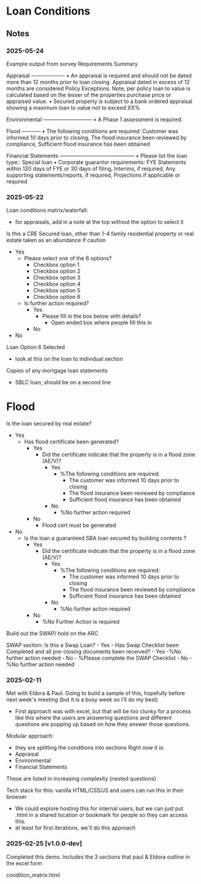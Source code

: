 Loan Conditions
===

Notes
---
### 2025-05-24
Example output from survey
Requirements Summary

Appraisal
─────────
• An appraisal is required and should not be dated more than 12 months prior to loan closing. Appraisal dated in excess of 12 months are considered Policy Exceptions. Note, per policy loan to value is calculated based on the lesser of the properties purchase price or appraised value.
• Secured property is subject to a bank ordered appraisal showing a maximum loan to value not to exceed XX%

Environmental
─────────────
• A Phase 1 assessment is required.

Flood
─────
• The following conditions are required: Customer was informed 10 days prior to closing, The flood insurance been reviewed by compliance, Sufficient flood insurance has been obtained

Financial Statements
────────────────────
• Please list the loan type:: Special loan
• Corporate guarantor requirements: FYE Statements within 120 days of FYE or 30 days of filing, Interims, if required, Any supporting statements/reports, if required, Projections if applicable or required

### 2025-05-22
Loan conditions matrix/waterfall:
- for appraisals, add in a note at the top without the option to select it


Is this a CRE Secured loan, other than 1-4 family residential property or real estate taken as an abundance if caution
- Yes
    - Please select one of the 6 options? 
        - Checkbox option 1
        - Checkbox option 2
        - Checkbox option 3
        - Checkbox option 4
        - Checkbox option 5
        - Checkbox option 6
    - Is further action required?
        - Yes
            - Please fill in the box below with details?
                - Open ended box where people fill this in
        - No
- No


Loan Option 6 Selected
- look at this on the loan to individual section

Copies of any mortgage loan statements
- SBLC loan, should be on a second line


# Flood
Is the loan secured by real estate?
- Yes
    - Has flood certificate been generated? 
        - Yes
            - Did the certificate indicate that the property is in a flood zone (AE/V)?
                - Yes
                    - %The following conditions are required:
                        - The customer was informed 10 days prior to closing
                        - The flood insurance been reviewed by compliance
                        - Sufficient flood insurance has been obtained
                - No
                    - %No further action required
        - No
            - Flood cert must be generated
- No
    - Is the loan a guaranteed SBA loan secured by building contents ?
        - Yes
            - Did the certificate indicate that the property is in a flood zone (AE/V)?
                - Yes
                    - %The following conditions are required:
                        - The customer was informed 10 days prior to closing
                        - The flood insurance been reviewed by compliance
                        - Sufficient flood insurance has been obtained
                - No
                    - %No further action required
        - No
            - %No Further Action is required

Build out the SWAP/ hold on the ARC

SWAP section:
Is this a Swap Loan? 
    - Yes
        - Has Swap Checklist been Completed and all pre-closing documents been received?
            - Yes
                    -%No further action needed
                - No
                    - %Please complete the SWAP Checklist
    - No
        - %No further action needed



### 2025-02-11
Met with Eldora & Paul. Going to build a sample of this, hopefully before next week's meeting (but it is a busy week so I'll do my best)
- First approach was with excel, but that will be too clunky for a process like this where the users are answering questions and different questions are popping up based on how they answer those questions.

Modular approach:
- they are splitting the conditions into sections
Right now it is:
- Appraisal
- Environmental
- Financial Statements

These are listed in increasing complexity (nested questions)

Tech stack for this: vanilla HTML/CSS/JS and users can run this in their browser
- We could explore hosting this for internal users, but we can just put .html in a shared location or bookmark for people so they can access this.
- at least for first iterations, we'll do this approach


### 2025-02-25 [v1.0.0-dev]
Completed this demo. 
Includes the 3 sections that paul & Eldora outline in the excel form

condition_matrix.html